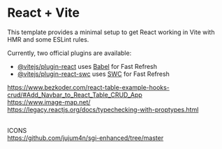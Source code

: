 # React + Vite

This template provides a minimal setup to get React working in Vite with HMR and some ESLint rules.

Currently, two official plugins are available:

- [@vitejs/plugin-react](https://github.com/vitejs/vite-plugin-react/blob/main/packages/plugin-react/README.md) uses [Babel](https://babeljs.io/) for Fast Refresh
- [@vitejs/plugin-react-swc](https://github.com/vitejs/vite-plugin-react-swc) uses [SWC](https://swc.rs/) for Fast Refresh



https://www.bezkoder.com/react-table-example-hooks-crud/#Add_Navbar_to_React_Table_CRUD_App <br/>
https://www.image-map.net/<br/>
https://legacy.reactjs.org/docs/typechecking-with-proptypes.html<br/>
<br/>

ICONS <br/>
https://github.com/jujum4n/sgi-enhanced/tree/master <br/>